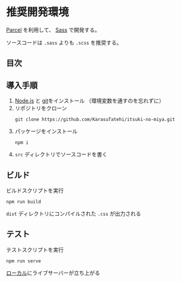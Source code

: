 # 推奨開発環境

[Parcel](https://ja.parceljs.org/) を利用して、 [Sass](https://sass-lang.com/) で開発する。

ソースコードは `.sass` よりも `.scss` を推奨する。

## 目次

## 導入手順

1.  [Node.js](https://nodejs.org/ja/) と [git](https://git-scm.com/)をインストール
    （環境変数を通すのを忘れずに）
2.  リポジトリをクローン
    ```
    git clone https://github.com/KarasuTatehi/itsuki-no-miya.git
    ```
3.  パッケージをインストール
    ```
    npm i
    ```
4.  `src` ディレクトリでソースコードを書く


## ビルド

ビルドスクリプトを実行
```
npm run build
```
`dist` ディレクトリにコンパイルされた `.css` が出力される


## テスト

テストスクリプトを実行
```
npm run serve
```
[ローカル](http://localhost:1234/)にライブサーバーが立ち上がる

